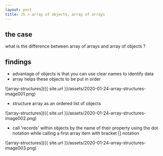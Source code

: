 ```yaml
---
layout: post
title: JS > array of objects, array of arrays
---
```

## the case	
what is the difference between array of arrays and array of objects ?

## findings
* advantage of objects is that you can use clear names to identify data
* array helps these objects to be put in order 

![array-structures]({{ site.url }}/assets/2020-01-24-array-structures-image001.png)

* structure array as an ordered list of objects

![array-structures]({{ site.url }}/assets/2020-01-24-array-structures-image002.png)

* call 'records' within objects by the name of their property using the dot notation while calling a first array item with bracket [] notation

![array-structures]({{ site.url }}/assets/2020-01-24-array-structures-image003.png)